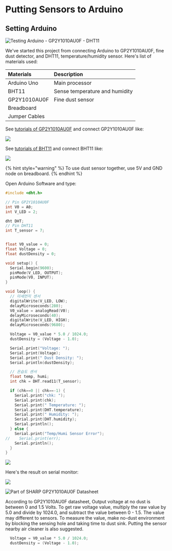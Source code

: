 # Putting Sensors to Arduino

## Setting Arduino

![Testing Arduino - GP2Y1010AU0F - DHT11](../.gitbook/assets/kakaotalk_photo_2018-10-21-02-19-45.jpeg)

We've started this project from connecting Arduino to GP2Y1010AU0F, fine dust detector, and DHT11, temperature/humidity sensor. Here's list of materials used:

| Materials | Description |
| :--- | :--- |
| Arduino Uno | Main processor |
| BHT11 | Sense temperature and humidity |
| GP2Y1010AU0F | Fine dust sensor |
| Breadboard |  |
| Jumper Cables |  |

See [tutorials of GP2Y1010AU0F](https://m.blog.naver.com/PostView.nhn?blogId=darknisia&logNo=221222455928&proxyReferer=https%3A%2F%2Fwww.google.co.kr%2F) and connect GP2Y1010AU0F like:

![](../.gitbook/assets/image%20%282%29.png)

See [tutorials of BHT11](http://www.circuitbasics.com/how-to-set-up-the-dht11-humidity-sensor-on-an-arduino/) and connect BHT11 like:

![](../.gitbook/assets/image%20%281%29.png)

{% hint style="warning" %}
To use dust sensor together, use 5V and GND node on breadboard.
{% endhint %}

Open Arduino Software and type:

```c
#include <dht.h>

// Pin GP2Y1010AU0F
int V0 = A0;
int V_LED = 2;

dht DHT;
// Pin DHT11
int T_sensor = 7;


float V0_value = 0;
float Voltage = 0;
float dustDensity = 0;

void setup() {
  Serial.begin(9600);
  pinMode(V_LED, OUTPUT);
  pinMode(V0, INPUT);
}

void loop() {
  // 미세먼지 센서
  digitalWrite(V_LED, LOW);
  delayMicroseconds(280);
  V0_value = analogRead(V0);
  delayMicroseconds(40);
  digitalWrite(V_LED, HIGH);
  delayMicroseconds(9680);

  Voltage = V0_value * 5.0 / 1024.0;
  dustDensity = (Voltage - 1.0);

  Serial.print("Voltage: ");
  Serial.print(Voltage);
  Serial.print(" Dust Density: ");
  Serial.println(dustDensity);

  // 온습도 센서
  float temp, humi;
  int chk = DHT.read11(T_sensor);

  if (chk==0 || chk==-1) {
    Serial.print("chk: ");
    Serial.print(chk);
    Serial.print(" Temperature: ");
    Serial.print(DHT.temperature);
    Serial.print(" Humidity: ");
    Serial.print(DHT.humidity);
    Serial.println();
  } else {
    Serial.print("Temp/Humi Sensor Error");
//    Serial.print(err);
    Serial.println();
  }
}
```

![](../.gitbook/assets/2018-10-21-2.29.15.png)

Here's the result on serial monitor:

![](../.gitbook/assets/2018-10-21-2.28.46.png)

![Part of SHARP GP2Y1010AU0F Datasheet](../.gitbook/assets/2018-10-21-2.32.57.png)

According to GP2Y1010AU0F datasheet,  Output voltage at no dust is between 0 and 1.5 Volts. To get raw voltage value,  multiply the raw value by 5.0 and divide by 1024.0, and subtract the value between 0 - 1.5. The value may different to sensors. To measure the value, make no-dust environment by blocking the sensing hole and taking time to dust sink. Putting the sensor nearby air cleaner is also suggested. 

```c
  Voltage = V0_value * 5.0 / 1024.0;
  dustDensity = (Voltage - 1.0);
```



